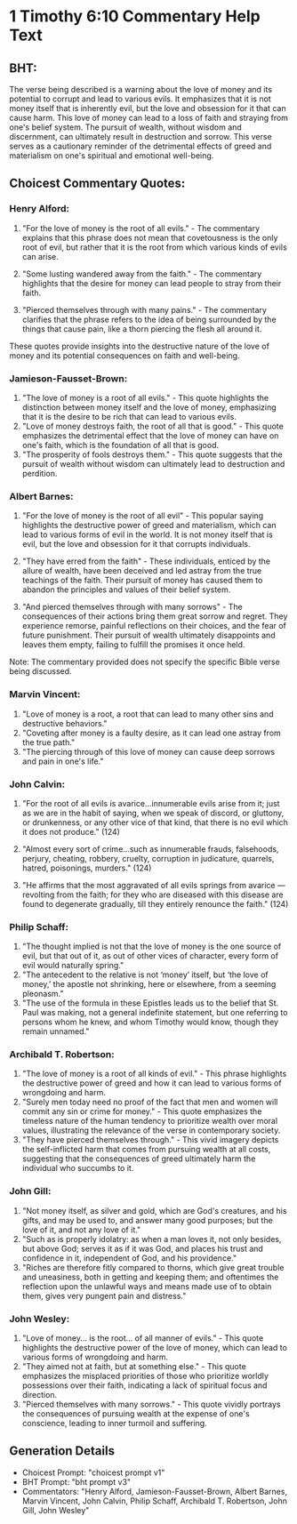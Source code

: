 # 1 Timothy 6:10 Commentary Help Text

## BHT:
The verse being described is a warning about the love of money and its potential to corrupt and lead to various evils. It emphasizes that it is not money itself that is inherently evil, but the love and obsession for it that can cause harm. This love of money can lead to a loss of faith and straying from one's belief system. The pursuit of wealth, without wisdom and discernment, can ultimately result in destruction and sorrow. This verse serves as a cautionary reminder of the detrimental effects of greed and materialism on one's spiritual and emotional well-being.

## Choicest Commentary Quotes:
### Henry Alford:
1. "For the love of money is the root of all evils." - The commentary explains that this phrase does not mean that covetousness is the only root of evil, but rather that it is the root from which various kinds of evils can arise.

2. "Some lusting wandered away from the faith." - The commentary highlights that the desire for money can lead people to stray from their faith.

3. "Pierced themselves through with many pains." - The commentary clarifies that the phrase refers to the idea of being surrounded by the things that cause pain, like a thorn piercing the flesh all around it.

These quotes provide insights into the destructive nature of the love of money and its potential consequences on faith and well-being.

### Jamieson-Fausset-Brown:
1. "The love of money is a root of all evils." - This quote highlights the distinction between money itself and the love of money, emphasizing that it is the desire to be rich that can lead to various evils.
2. "Love of money destroys faith, the root of all that is good." - This quote emphasizes the detrimental effect that the love of money can have on one's faith, which is the foundation of all that is good.
3. "The prosperity of fools destroys them." - This quote suggests that the pursuit of wealth without wisdom can ultimately lead to destruction and perdition.

### Albert Barnes:
1. "For the love of money is the root of all evil" - This popular saying highlights the destructive power of greed and materialism, which can lead to various forms of evil in the world. It is not money itself that is evil, but the love and obsession for it that corrupts individuals.

2. "They have erred from the faith" - These individuals, enticed by the allure of wealth, have been deceived and led astray from the true teachings of the faith. Their pursuit of money has caused them to abandon the principles and values of their belief system.

3. "And pierced themselves through with many sorrows" - The consequences of their actions bring them great sorrow and regret. They experience remorse, painful reflections on their choices, and the fear of future punishment. Their pursuit of wealth ultimately disappoints and leaves them empty, failing to fulfill the promises it once held.

Note: The commentary provided does not specify the specific Bible verse being discussed.

### Marvin Vincent:
1. "Love of money is a root, a root that can lead to many other sins and destructive behaviors." 
2. "Coveting after money is a faulty desire, as it can lead one astray from the true path." 
3. "The piercing through of this love of money can cause deep sorrows and pain in one's life."

### John Calvin:
1. "For the root of all evils is avarice...innumerable evils arise from it; just as we are in the habit of saying, when we speak of discord, or gluttony, or drunkenness, or any other vice of that kind, that there is no evil which it does not produce." (124)

2. "Almost every sort of crime...such as innumerable frauds, falsehoods, perjury, cheating, robbery, cruelty, corruption in judicature, quarrels, hatred, poisonings, murders." (124)

3. "He affirms that the most aggravated of all evils springs from avarice — revolting from the faith; for they who are diseased with this disease are found to degenerate gradually, till they entirely renounce the faith." (124)

### Philip Schaff:
1. "The thought implied is not that the love of money is the one source of evil, but that out of it, as out of other vices of character, every form of evil would naturally spring."
2. "The antecedent to the relative is not ‘money’ itself, but ‘the love of money,’ the apostle not shrinking, here or elsewhere, from a seeming pleonasm."
3. "The use of the formula in these Epistles leads us to the belief that St. Paul was making, not a general indefinite statement, but one referring to persons whom he knew, and whom Timothy would know, though they remain unnamed."

### Archibald T. Robertson:
1. "The love of money is a root of all kinds of evil." - This phrase highlights the destructive power of greed and how it can lead to various forms of wrongdoing and harm.
2. "Surely men today need no proof of the fact that men and women will commit any sin or crime for money." - This quote emphasizes the timeless nature of the human tendency to prioritize wealth over moral values, illustrating the relevance of the verse in contemporary society.
3. "They have pierced themselves through." - This vivid imagery depicts the self-inflicted harm that comes from pursuing wealth at all costs, suggesting that the consequences of greed ultimately harm the individual who succumbs to it.

### John Gill:
1. "Not money itself, as silver and gold, which are God's creatures, and his gifts, and may be used to, and answer many good purposes; but the love of it, and not any love of it."
2. "Such as is properly idolatry: as when a man loves it, not only besides, but above God; serves it as if it was God, and places his trust and confidence in it, independent of God, and his providence."
3. "Riches are therefore fitly compared to thorns, which give great trouble and uneasiness, both in getting and keeping them; and oftentimes the reflection upon the unlawful ways and means made use of to obtain them, gives very pungent pain and distress."

### John Wesley:
1. "Love of money... is the root... of all manner of evils." - This quote highlights the destructive power of the love of money, which can lead to various forms of wrongdoing and harm.
2. "They aimed not at faith, but at something else." - This quote emphasizes the misplaced priorities of those who prioritize worldly possessions over their faith, indicating a lack of spiritual focus and direction.
3. "Pierced themselves with many sorrows." - This quote vividly portrays the consequences of pursuing wealth at the expense of one's conscience, leading to inner turmoil and suffering.


## Generation Details
- Choicest Prompt: "choicest prompt v1"
- BHT Prompt: "bht prompt v3"
- Commentators: "Henry Alford, Jamieson-Fausset-Brown, Albert Barnes, Marvin Vincent, John Calvin, Philip Schaff, Archibald T. Robertson, John Gill, John Wesley"
